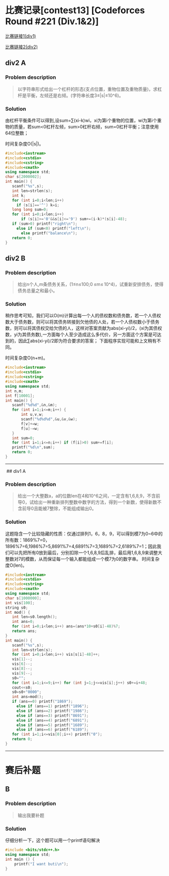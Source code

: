  # 比赛记录[contest13] [Codeforces Round #221 (Div.1&2)]
 
 [比赛链接1(div1)](http://codeforces.com/contest/375)
 
 [比赛链接2(div2)](http://codeforces.com/contest/376)
 
 ## div2 A
 ### Problem description
 > 以字符串形式给出一个杠杆的形态(支点位置，重物位置及重物质量)，求杠杆是平衡，左倾还是右倾。(字符串长度3≤|s|≤10^6)。
 ### Solution
 由杠杆平衡条件可以得到,设sum=∑(xi-k)wi，xi为第i个重物的位置，wi为第i个重物的质量，若sum<0杠杆左倾，sum>0杠杆右倾，sum=0杠杆平衡；注意使用64位整数；
 
 时间复杂度O(|s|)。
 ```cpp
#include<iostream>
#include<cstdio>
#include<cstring>
#include<cmath>
using namespace std;
char s[2000002];
int main() {
	scanf("%s",s);
	int len=strlen(s);
	int k;
	for (int i=0;i<len;i++) 
	  if (s[i]=='^') k=i;
	long long sum=0;
	for (int i=0;i<len;i++)
		if (s[i]>='0'&&s[i]<='9') sum+=(i-k)*(s[i]-48);
	if (sum>0) printf("right\n");
	  else if (sum<0) printf("left\n");
	    else printf("balance\n");
	return 0;
}
 ```
 
 
 
 ## div2 B
 ### Problem description
 > 给出n个人,m条债务关系，(1≤n≤100;0 ≤m≤ 10^4)，试重新安排债务，使得债务总量之和最小。
 ### Solution
 稍作思考可知，我们可以O(m)计算出每一个人的债权数和债务数，若一个人债权数大于债务数，则可以将其债务转接到欠他债的人处，若一个人债权数小于债务数，则可以将其债权交给欠债的人，这样对答案贡献为abs(xi-yi)/2，(xi为其债权数，yi为其债务数),一方面每个人至少造成这么多代价，另一方面这个方案是可达到的，因此∑abs(xi-yi)/2即为符合要求的答案；
 下面程序实现可能和上文稍有不同。
 
 时间复杂度O(n+m)。
 ```cpp
 #include<iostream>
#include<cstdio>
#include<cstring>
#include<cmath>
using namespace std;
int n,m;
int f[10001];
int main() {
	scanf("%d%d",&n,&m);
	for (int i=1;i<=m;i++) {
		int u,v,w;
		scanf("%d%d%d",&u,&v,&w);
		f[v]+=w;
		f[u]-=w;
	}
	int sum=0;
	for (int i=1;i<=n;i++) if (f[i]>0) sum+=f[i];
	printf("%d\n",sum);
	return 0;
}
 ```
 ***** 
  ## div1 A
 ### Problem description
 > 给出一个大整数a，a的位数len在4和10^6之间，一定含有1,6,8,9，不含前导0，试给出一种重新排列整数中数字的方法，得到一个新数，使得新数不含前导0且能被7整除，不能组成输出0。
 ### Solution
这题隐含一个比较隐藏的性质：仅通过排列1，6，8，9，可以得到模7为0~6中的所有数：1869%7=0，1896%7=6,1986%7=5,8691%7=4,6891%7=3,1689%7=2,6189%7=1；因此我们可以先把所有0放到最后，分别扣除一个1,6,8,9后乱排，最后用1,6,8,9来调整大整数对7的模数，从而保证每一个输入都能组成一个模7为0的数字串。
 时间复杂度O(len)。
 ```cpp
 #include<iostream>
#include<cstdio>
#include<cstring>
#include<cmath>
using namespace std;
char s[1000000];
int vis[100];
string s0;
int mod() {
	int len=s0.length();
	int ans=0;
	for (int i=0;i<len;i++) ans=(ans*10+s0[i]-48)%7;
	return ans;
}
int main() {
	scanf("%s",s);
	int len=strlen(s);
	for (int i=0;i<len;i++) vis[s[i]-48]++;
	vis[1]--;
	vis[6]--;
	vis[8]--;
	vis[9]--;
	s0="";
	for (int i=1;i<=9;i++) for (int j=1;j<=vis[i];j++) s0+=i+48;
	cout<<s0;
	s0=s0+"0000";
	int ans=mod();
	if (ans==0) printf("1869");
	  else if (ans==1) printf("1896");
	  else if (ans==2) printf("1986");
	  else if (ans==3) printf("8691");
	  else if (ans==4) printf("6891");
	  else if (ans==5) printf("1689");
	  else if (ans==6) printf("6189");
	for (int i=1;i<=vis[0];i++) printf("0");
	return 0;
}
 ```
 ***** 
 # 赛后补题
 
 ## B
 ### Problem description
 > 输出我要补题
 ### Solution
 仔细分析一下，这个题可以用一个printf语句解决
 ```cpp
 #include <bits/stdc++.h>
 using namespace std;
 int main () {
     printf("I want buti\n");
 }
 ```
